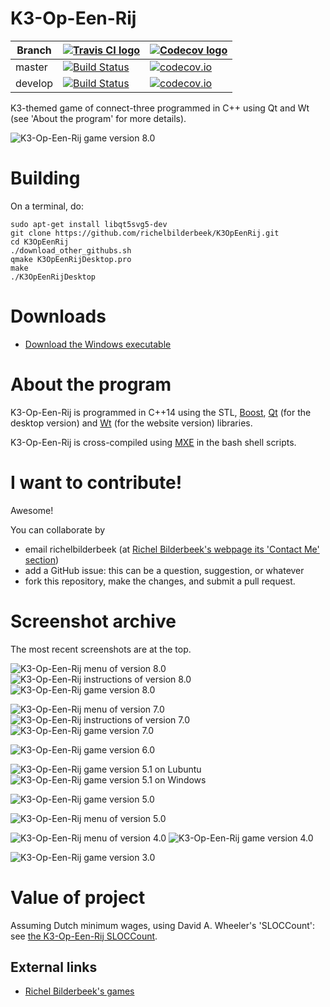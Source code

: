 # K3-Op-Een-Rij

Branch|[![Travis CI logo](TravisCI.png)](https://travis-ci.org)|[![Codecov logo](Codecov.png)](https://www.codecov.io)
---|---|---
master|[![Build Status](https://travis-ci.org/richelbilderbeek/K3OpEenRij.svg?branch=master)](https://travis-ci.org/richelbilderbeek/K3OpEenRij)|[![codecov.io](https://codecov.io/github/richelbilderbeek/K3OpEenRij/coverage.svg?branch=master)](https://codecov.io/github/richelbilderbeek/K3OpEenRij/branch/master)
develop|[![Build Status](https://travis-ci.org/richelbilderbeek/K3OpEenRij.svg?branch=develop)](https://travis-ci.org/richelbilderbeek/K3OpEenRij)|[![codecov.io](https://codecov.io/github/richelbilderbeek/K3OpEenRij/coverage.svg?branch=develop)](https://codecov.io/github/richelbilderbeek/K3OpEenRij/branch/develop)

K3-themed game of connect-three programmed in C++ using Qt and Wt (see 'About the program' for more details).

![K3-Op-Een-Rij game version 8.0](Screenshots/K3OpEenRij_8_0.png)

# Building

On a terminal, do:

```
sudo apt-get install libqt5svg5-dev
git clone https://github.com/richelbilderbeek/K3OpEenRij.git
cd K3OpEenRij
./download_other_githubs.sh
qmake K3OpEenRijDesktop.pro
make
./K3OpEenRijDesktop
```

# Downloads

 * [Download the Windows executable](http://richelbilderbeek.nl/GameK3OpEenRij.zip)

# About the program

K3-Op-Een-Rij is programmed in C++14 using the STL, [Boost](http://www.boost.org), [Qt](http://www.qt.io) (for the desktop version) and [Wt](http://www.webtoolkit.eu/wt) (for the website version) libraries.

K3-Op-Een-Rij is cross-compiled using [MXE](http://mxe.cc) in the bash shell scripts.

# I want to contribute!

Awesome!

You can collaborate by
 * email richelbilderbeek (at [Richel Bilderbeek's webpage its 'Contact Me' section](http://www.richelbilderbeek.nl/Contact.htm))
 * add a GitHub issue: this can be a question, suggestion, or whatever
 * fork this repository, make the changes, and submit a pull request. 

# Screenshot archive

The most recent screenshots are at the top.

![K3-Op-Een-Rij menu of version 8.0](Screenshots/K3OpEenRijMenu_8_0.png)
![K3-Op-Een-Rij instructions of version 8.0](Screenshots/K3OpEenRijInstructions_8_0.png)
![K3-Op-Een-Rij game version 8.0](Screenshots/K3OpEenRij_8_0.png)

![K3-Op-Een-Rij menu of version 7.0](Screenshots/K3OpEenRijMenu_7_0.png)
![K3-Op-Een-Rij instructions of version 7.0](Screenshots/K3OpEenRijInstructions_7_0.png)
![K3-Op-Een-Rij game version 7.0](Screenshots/K3OpEenRij_7_0.png)

![K3-Op-Een-Rij game version 6.0](Screenshots/K3OpEenRij_6_0.png)

![K3-Op-Een-Rij game version 5.1 on Lubuntu](Screenshots/K3OpEenRij_5_1Lubuntu.png)
![K3-Op-Een-Rij game version 5.1 on Windows](Screenshots/K3OpEenRij_5_1Windows.png)

![K3-Op-Een-Rij game version 5.0](Screenshots/K3OpEenRij_5_0.png)

![K3-Op-Een-Rij menu of version 5.0](Screenshots/K3OpEenRijMenu_5_0.png)

![K3-Op-Een-Rij menu of version 4.0](Screenshots/K3OpEenRijMenu_4_0.png)
![K3-Op-Een-Rij game version 4.0](Screenshots/K3OpEenRij_4_0.png)

![K3-Op-Een-Rij game version 3.0](Screenshots/K3OpEenRij_3_0.png)

# Value of project

Assuming Dutch minimum wages, using David A. Wheeler's 'SLOCCount': see [the K3-Op-Een-Rij SLOCCount](K3OpEenRijSloccount.txt).

## External links

 * [Richel Bilderbeek's games](https://github.com/richelbilderbeek/Games)
